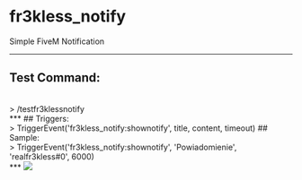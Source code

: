 # fr3kless_notify
Simple FiveM Notification
***
## Test Command: 
<br>
> /testfr3klessnotify
<br>
***
## Triggers:
<br>
> TriggerEvent('fr3kless_notify:shownotify', title, content, timeout)
## Sample:
<br>
> TriggerEvent('fr3kless_notify:shownotify', 'Powiadomienie', 'realfr3kless#0', 6000)
<br>
***
<img src="https://cdn.discordapp.com/attachments/1188126533408272384/1188158550678175784/image.png?ex=659981e1&is=65870ce1&hm=30b90c6b5da9f9874fc7f9cf51ebf4d3b04e314211fd61b11eeeb94deefd764f&">
